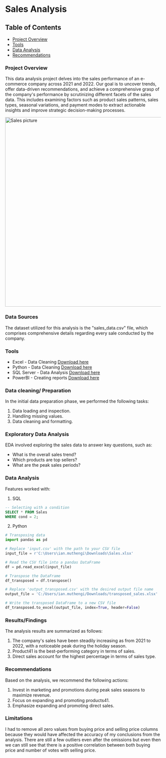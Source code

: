 # Sales Analysis

## Table of Contents

- [Project Overview](#project-overview)
- [Tools](#tools)
- [Data Analysis](#data-analysis)
- [Recommendations](#recommendations)

### Project Overview

This data analysis project delves into the sales performance of an e-commerce company across 2021 and 2022. Our goal is to uncover trends, offer data-driven recommendations, and achieve a comprehensive grasp of the company's performance by scrutinizing different facets of the sales data. This includes examining factors such as product sales patterns, sales types, seasonal variations, and payment modes to extract actionable insights and improve strategic decision-making processes.

<img width="612" alt="Sales picture" src="https://github.com/IanLiam/Sales_Analysis_-Power-BI-/assets/117744677/01fdaac2-bf34-4d3a-b9d5-7c08406d5dad">

### Data Sources
The dataset utilized for this analysis is the "sales_data.csv" file, which comprises comprehensive details regarding every sale conducted by the company.

### Tools
- Excel - Data Cleaning  [Download here](https://www.microsoft.com/en-us/microsoft-365/download-office)
- Python - Data Cleaning  [Download here](https://www.anaconda.com/download)
- SQL Server - Data Analysis [Download here](https://www.microsoft.com/en-us/sql-server/sql-server-downloads)
- PowerBI - Creating reports  [Download here](https://powerbi.microsoft.com/en-us/downloads/)

### Data cleaning/ Preparation
In the initial data preparation phase, we performed the following tasks:

1. Data loading and inspection.
2. Handling missing values.
3. Data cleaning and formatting.

### Exploratory Data Analysis
EDA involved exploring the sales data to answer key questions, such as:

- What is the overall sales trend?
- Which products are top sellers?
- What are the peak sales periods?

### Data Analysis
Features worked with:

1. SQL
```sql
-- Selecting with a condition
SELECT * FROM Sales
WHERE cond = 2;
```

2. Python
```python
# Transposing data
import pandas as pd

# Replace 'input.csv' with the path to your CSV file
input_file = r'C:\Users\ian.muthengi\Downloads\Sales.xlsx'

# Read the CSV file into a pandas DataFrame
df = pd.read_excel(input_file)

# Transpose the DataFrame
df_transposed = df.transpose()

# Replace 'output_transposed.csv' with the desired output file name
output_file = 'C:/Users/ian.muthengi/Downloads/transposed_sales.xlsx'

# Write the transposed DataFrame to a new CSV file
df_transposed.to_excel(output_file, index=True, header=False)
```
### Results/Findings
The analysis results are summarized as follows:

1. The company's sales have been steadily increasing as from 2021 to 2022, with a noticeable peak during the holiday season.
2. Product41 is the best-performing category in terms of sales.
3. Direct sales account for the highest percentage in terms of sales type.

### Recommendations
Based on the analysis, we recommend the following actions:

1. Invest in marketing and promotions during peak sales seasons to maximize revenue.
2. Focus on expanding and promoting products41.
3. Emphasize expanding and promoting direct sales.

### Limitations
I had to remove all zero values from buying price and selling price columns because they would have affected the accuracy of my conclusions from the analysis. There are still a few outliers even after the omissions but even then we can still see that there is a positive correlation between both buying price and number of votes with selling price.
